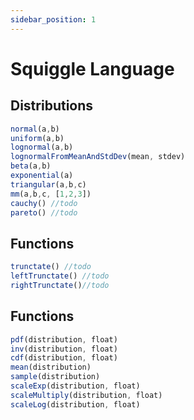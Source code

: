 ```yaml
---
sidebar_position: 1
---
```


# Squiggle Language

## Distributions
```js
normal(a,b)
uniform(a,b)
lognormal(a,b)
lognormalFromMeanAndStdDev(mean, stdev)
beta(a,b)
exponential(a)
triangular(a,b,c)
mm(a,b,c, [1,2,3])
cauchy() //todo
pareto() //todo
```

## Functions
```js
trunctate() //todo
leftTrunctate() //todo
rightTrunctate()//todo
```

## Functions
```js
pdf(distribution, float)
inv(distribution, float)
cdf(distribution, float)
mean(distribution)
sample(distribution)
scaleExp(distribution, float)
scaleMultiply(distribution, float)
scaleLog(distribution, float)
```
